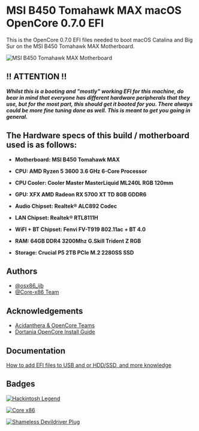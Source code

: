 
# MSI B450 Tomahawk MAX macOS OpenCore 0.7.0 EFI

This is the OpenCore 0.7.0 EFI files needed to boot macOS Catalina and Big Sur on the MSI B450 Tomahawk MAX Motherboard.

![MSI B450 Tomahawk MAX Motherboard](https://asset.msi.com/resize/image/global/product/product_1_20200806161944_5f2bbd20c4441.png62405b38c58fe0f07fcef2367d8a9ba1/1024.png)

## !! ATTENTION !!
_**Whilst this is a booting and "mostly" working EFI for this machine, do bear in mind that everyone has different hardware peripherals that they use, but for the most part, this should get it booted for you. There always could be more fine tuning done as well. This is meant to get you going in general.**_

## The Hardware specs of this build / motherboard used is as follows:

- **Motherboard: MSI B450 Tomahawk MAX**

- **CPU: AMD Ryzen 5 3600 3.6 GHz 6-Core Processor**

- **CPU Cooler: Cooler Master MasterLiquid ML240L RGB 120mm**

- **GPU: XFX AMD Radeon RX 5700 XT TD 8GB GDDR6**

- **Audio Chipset: Realtek® ALC892 Codec**

- **LAN Chipset: Realtek® RTL8111H**

- **WiFI + BT Chipset: Fenvi FV-T919 802.11ac + BT 4.0**

- **RAM: 64GB DDR4 3200Mhz G.Skill Trident Z RGB**

- **Storage: Crucial P5 2TB PCIe M.2 2280SS SSD**

## Authors

- [@osx86_ijb](https://www.github.com/osx86-ijb)
- [@Core-x86 Team](https://discord.com/invite/yCYpdZE)

## Acknowledgements
- [Acidanthera & OpenCore Teams](https://github.com/acidanthera)
- [Dortania OpenCore Install Guide](https://dortania.github.io/OpenCore-Install-Guide/)

## Documentation

[How to add EFI files to USB and or HDD/SSD, and more knowledge](https://dortania.github.io/OpenCore-Install-Guide/installer-guide/opencore-efi.html)

## Badges

[![Hackintosh Legend](https://img.shields.io/badge/Core-x86-blue)](https://github.com/Core-x86)

[![Core x86](https://img.shields.io/badge/Hackintosh-Legend-red)](https://github.com/osx86-ijb)

[![Shameless Devildriver Plug](https://img.shields.io/badge/Go%20There-Away%20From%20Me-brightgreeng)](https://www.youtube.com/watch?v=PjACk_dw1v8)
